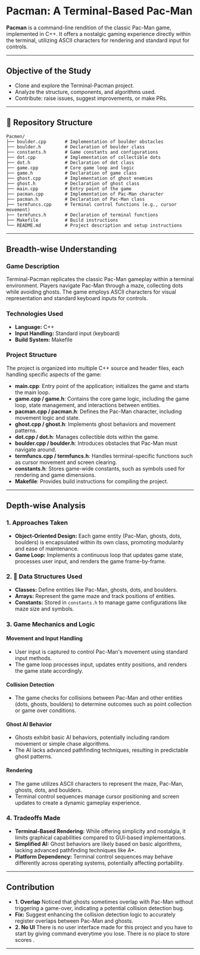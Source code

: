 
# Pacman: A Terminal-Based Pac-Man


**Pacman** is a command-line rendition of the classic Pac-Man game, implemented in C++. It offers a nostalgic gaming experience directly within the terminal, utilizing ASCII characters for rendering and standard input for controls.

---

##  Objective of the Study

- Clone and explore the Terminal-Pacman project.
- Analyze the structure, components, and algorithms used.
- Contribute: raise issues, suggest improvements, or make PRs.

---

## 📂 Repository Structure

```
Pacmen/
├── boulder.cpp       # Implementation of boulder obstacles
├── boulder.h         # Declaration of boulder class
├── constants.h       # Game constants and configurations
├── dot.cpp           # Implementation of collectible dots
├── dot.h             # Declaration of dot class
├── game.cpp          # Core game loop and logic
├── game.h            # Declaration of game class
├── ghost.cpp         # Implementation of ghost enemies
├── ghost.h           # Declaration of ghost class
├── main.cpp          # Entry point of the game
├── pacman.cpp        # Implementation of Pac-Man character
├── pacman.h          # Declaration of Pac-Man class
├── termfuncs.cpp     # Terminal control functions (e.g., cursor movement)
├── termfuncs.h       # Declaration of terminal functions
├── Makefile          # Build instructions
└── README.md         # Project description and setup instructions
```

---

##  Breadth-wise Understanding

###  Game Description

Terminal-Pacman replicates the classic Pac-Man gameplay within a terminal environment. Players navigate Pac-Man through a maze, collecting dots while avoiding ghosts. The game employs ASCII characters for visual representation and standard keyboard inputs for controls.

###  Technologies Used

- **Language:** C++
- **Input Handling:** Standard input (keyboard)
- **Build System:** Makefile

### Project Structure

The project is organized into multiple C++ source and header files, each handling specific aspects of the game:

- **main.cpp**: Entry point of the application; initializes the game and starts the main loop.
- **game.cpp / game.h**: Contains the core game logic, including the game loop, state management, and interactions between entities.
- **pacman.cpp / pacman.h**: Defines the Pac-Man character, including movement logic and state.
- **ghost.cpp / ghost.h**: Implements ghost behaviors and movement patterns.
- **dot.cpp / dot.h**: Manages collectible dots within the game.
- **boulder.cpp / boulder.h**: Introduces obstacles that Pac-Man must navigate around.
- **termfuncs.cpp / termfuncs.h**: Handles terminal-specific functions such as cursor movement and screen clearing.
- **constants.h**: Stores game-wide constants, such as symbols used for rendering and game dimensions.
- **Makefile**: Provides build instructions for compiling the project.
---

##  Depth-wise Analysis

### 1.  Approaches Taken

- **Object-Oriented Design:** Each game entity (Pac-Man, ghosts, dots, boulders) is encapsulated within its own class, promoting modularity and ease of maintenance.
- **Game Loop:** Implements a continuous loop that updates game state, processes user input, and renders the game frame-by-frame.

### 2. 🧱 Data Structures Used

- **Classes:** Define entities like Pac-Man, ghosts, dots, and boulders.
- **Arrays:** Represent the game maze and track positions of entities.
- **Constants:** Stored in `constants.h` to manage game configurations like maze size and symbols.

### 3. Game Mechanics and Logic

#### Movement and Input Handling
- User input is captured to control Pac-Man's movement using standard input methods.
- The game loop processes input, updates entity positions, and renders the game state accordingly.

#### Collision Detection
- The game checks for collisions between Pac-Man and other entities (dots, ghosts, boulders) to determine outcomes such as point collection or game over conditions.

#### Ghost AI Behavior
- Ghosts exhibit basic AI behaviors, potentially including random movement or simple chase algorithms.
- The AI lacks advanced pathfinding techniques, resulting in predictable ghost patterns.

#### Rendering
- The game utilizes ASCII characters to represent the maze, Pac-Man, ghosts, dots, and boulders.
- Terminal control sequences manage cursor positioning and screen updates to create a dynamic gameplay experience.


### 4. Tradeoffs Made

- **Terminal-Based Rendering:** While offering simplicity and nostalgia, it limits graphical capabilities compared to GUI-based implementations.
- **Simplified AI:** Ghost behaviors are likely based on basic algorithms, lacking advanced pathfinding techniques like A*.
- **Platform Dependency:** Terminal control sequences may behave differently across operating systems, potentially affecting portability.

---

## Contribution

- **1. Overlap** Noticed that ghosts sometimes overlap with Pac-Man without triggering a game-over, indicating a potential collision detection bug.
- **Fix:** Suggest enhancing the collision detection logic to accurately register overlaps between Pac-Man and ghosts.
- **2. No UI** There is no user interface made for this project and you have to start by giving command everytime you lose. There is no place to store scores .
---
